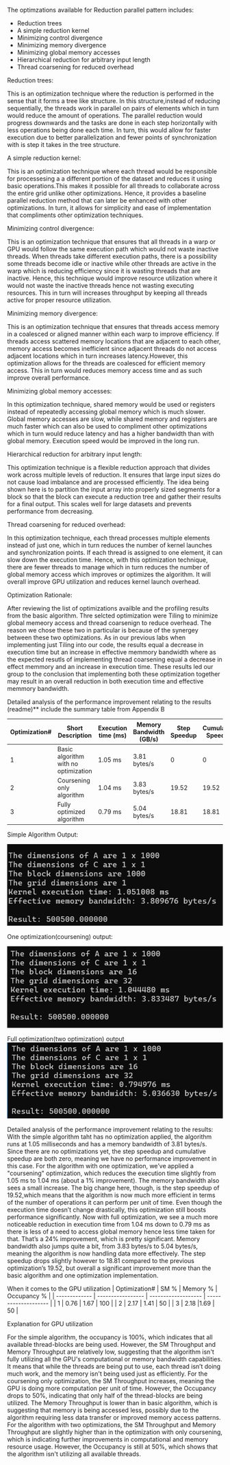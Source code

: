 The optimzations available for Reduction parallel pattern includes:
- Reduction trees
- A simple reduction kernel
- Minimizing control divergence
- Minimizing memory divergence
- Minimizing global memory accesses
- Hierarchical reduction for arbitrary input length
- Thread coarsening for reduced overhead


Reduction trees:

This is an optimization technique where the reduction is performed in the sense that it forms a tree like structure. In this structure,instead of reducing
sequentially, the threads work in parallel on pairs of elements which in turn would reduce the amount of operations. The parallel reduction would progress
downwards  and the tasks are done in each step horizontally with less operations being done each time. In turn, this would allow for faster execution due 
to better parallelization and fewer points of synchronization with is step it takes in the tree structure.

A simple reduction kernel:

This is an optimization technique where each thread would be responsible for processesing a a different portion of the dataset and reduces it using basic 
operations.This makes it possible for all threads to collaborate across the entire grid unlike other optimizations. Hence, it provides a baseline parallel 
reduction method that can later be enhanced with other optimizations. In turn, it allows for simplicity and ease of implementation that compliments other
optimization techniques.

Minimizing control divergence:

This is an optimization technique that ensures that all threads in a warp or GPU would follow the same execution path which would not waste inactive 
threads. When threads take different execution paths, there is a possibility some threads become idle or inactive  while other threads are active in the 
warp which is reducing efficiency since it is wasting threads that are inactive. Hence, this technique would improve resource utilization where it would
not waste the inactive threads hence not wasting executing resources. This in turn will increases throughput by keeping all threads active for proper 
resource utilization.

Minimizing memory divergence:

This is an optimization technique that ensures that threads access memory in a coalesced or aligned manner within each warp to improve efficiency.
If threads access scattered memory locations that are adjacent to each other, memory access becomes inefficient since adjacent threads do not access
adjacent locations which in turn increases latency.However, this optimization allows for the threads are coalesced for efficient memory access. This 
in turn would reduces memory access time and as such improve overall performance.

Minimizing global memory accesses:

In this optimization technique, shared memory would be used or registers instead of repeatedly accessing global memory which is much slower. Global memory 
accesses are slow, while shared memory and registers are much faster which can also be used to compliment other optimizations which in turn would 
reduce latency and has a higher bandwidth than with global memory. Execution speed would be improved in the long run.

Hierarchical reduction for arbitrary input length:

This optimization technique is a flexible reduction approach that divides work across multiple levels of reduction. It ensures that large input sizes do not 
cause load imbalance and are processed efficiently. The idea being shown here is to partition the input array into properly sized segments for a block so 
that the block can execute a reduction tree and gather their results for a final output. This scales well for large datasets and prevents performance from 
decreasing.

Thread coarsening for reduced overhead:

In this optimization technique, each thread processes multiple elements instead of just one, which in turn reduces the number of kernel launches and 
synchronization points. If each thread is assigned to one element, it can slow down the execution time. Hence, with this optimization technique, there 
are fewer threads to manage  which in turn reduces the number of global memory access which improves or optimizes the algorithm. It will overall
improve GPU utilization and reduces kernel launch overhead.

Optimization Rationale:

After reviewing the list of optimizations availble and the profiling results from the basic algorithm. Thre selcted optimization were Tiling to minimize global memeory access and thread coarsenign to reduce overhead. The reason we chose these two in particular is because of the synergey between these two optimizations. As in our previous labs when implementing just Tiling into our code, the results equal a decrease in execution time but an increase in effective memmory bandwidth where as the expected resutls of implementing thread coarsening equal a decrease in effect memmory and an increase in execution time. These results led our group to the conclusion that implementing both these optimization together may result in an overall reduction in both execution time and effective memmory bandwidth.

Detailed analysis of the performance improvement relating to the results (readme)**
include the summary table from Appendix B

| Optimization# | Short Description | Execution time (ms) | Memory Bandwidth (GB/s) | Step Speedup | Cumulative Speedup |
| ------------- | ----------------- | ------------------- | ------------------------ | ------------ | ------------------- |
| 1             | Basic algorithm with no optimization    |1.05 ms                   | 3.81 bytes/s                      | 0          | 0                 |
| 2             | Coursening only algorithm               | 1.04 ms                  | 3.83 bytes/s                      | 19.52      | 19.52             |
| 3             | Fully optimized algorithm               | 0.79 ms                  | 5.04 bytes/s                      | 18.81      | 18.81             |




Simple Algorithm Output:

![image](https://github.com/meng3540/parallel-patterns-group-6-mikaeel-josh-hudson/blob/main/Optimizations/Tests/Profiling%20Results%20For%20Basic%20Algorithm/Simple%20Algorithm%20results.png)

One optimization(coursening) output:

![image](https://github.com/meng3540/parallel-patterns-group-6-mikaeel-josh-hudson/blob/main/Optimizations/Tests/Profiling%20Results%20For%20Thread%20Coarsening/Coursening%20Only%20results.png)

Full optimization(two optimization) output
![image](https://github.com/meng3540/parallel-patterns-group-6-mikaeel-josh-hudson/blob/main/Optimizations/Tests/Profiling%20Results%20For%20Tiling%20and%20Thread%20Coarsening/Fully%20optimized%20results.png)


Detailed analysis of the performance improvement relating to the results:
With the simple algorithm taht has no optimization applied, the algorithm runs at 1.05 milliseconds and has a memory bandwidth of 3.81 bytes/s. Since there are no optimizations yet, the step speedup and cumulative speedup are both zero, meaning we have no performance improvement in this case. For the algorithm with one optimization, we’ve applied a "coursening" optimization, which reduces the execution time slightly from 1.05 ms to 1.04 ms (about a 1% improvement). The memory bandwidth also sees a small increase. The big change here, though, is the step speedup of 19.52,which means that the algorithm is now much more efficient in terms of the number of operations it can perform per unit of time. Even though the execution time doesn’t change drastically, this optimization still boosts performance significantly. Now with full optimization, we see a much more noticeable reduction in execution time from 1.04 ms down to 0.79 ms as there is less of a need to access global memory hence less time taken for that. That’s a 24% improvement, which is pretty significant. Memory bandwidth also jumps quite a bit, from 3.83 bytes/s to 5.04 bytes/s, meaning the algorithm is now handling data more effectively. The step speedup drops slightly however to 18.81 compared to the previous optimization’s 19.52, but overall a significant improvement more than the basic algorithm and one optimization implementation.

When it comes to the GPU utilization
| Optimization# | SM %              | Memory %            | Occupancy %          | 
| ------------- | ----------------- | ------------------- | -------------------- |
| 1             |  0.76             | 1.67                | 100                  |
| 2             | 2.17              | 1.41                | 50                   | 
| 3             |  2.18             |1.69                 | 50                   |


Explanation for GPU utilization

For the simple algorithm, the occupancy is 100%, which indicates that all available thread-blocks are being used. However, the SM Throughput and Memory Throughput are relatively low, suggesting that the algorithm isn't fully utilizing all the GPU's computational or memory bandwidth capabilities. It means that while the threads are being put to use, each thread isn’t doing much work, and the memory isn't being used just as efficiently.
For the coursening only optimization, the SM Throughput increases, meaning the GPU is doing more computation per unit of time. However, the Occupancy drops to 50%, indicating that only half of the thread-blocks are being utilized. The Memory Throughput is lower than in basic algorithm, which is suggesting that memory is being accessed less, possibly due to the algorithm requiring less data transfer or improved memory access patterns.
For the algorithm with two optimizations, the SM Throughput and Memory Throughput are slightly higher than in the optimization with only coursening, which is indicating further improvements in computational and memory resource usage. However, the Occupancy is still at 50%, which shows that the algorithm isn't utilizing all available threads.
